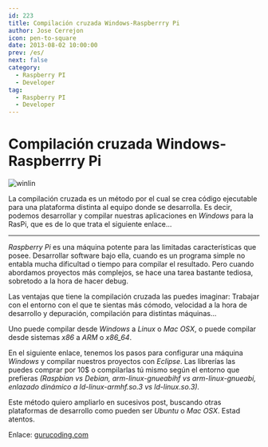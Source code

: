 ```yaml
---
id: 223
title: Compilación cruzada Windows-Raspberrry Pi
author: Jose Cerrejon
icon: pen-to-square
date: 2013-08-02 10:00:00
prev: /es/
next: false
category:
  - Raspberry PI
  - Developer
tag:
  - Raspberry PI
  - Developer
---
```


# Compilación cruzada Windows-Raspberrry Pi

![winlin](/images/winlin.jpg)

La compilación cruzada es un método por el cual se crea código ejecutable para una plataforma distinta al equipo donde se desarrolla. Es decir, podemos desarrollar y compilar nuestras aplicaciones en *Windows* para la RasPi, que es de lo que trata el siguiente enlace...

- - -
*Raspberry Pi* es una máquina potente para las limitadas características que posee. Desarrollar software bajo ella, cuando es un programa simple no entabla mucha dificultad o tiempo para compilar el resultado. Pero cuando abordamos proyectos más complejos, se hace una tarea bastante tediosa, sobretodo a la hora de hacer debug.

Las ventajas que tiene la compilación cruzada las puedes imaginar: Trabajar con el entorno con el que te sientas más cómodo, velocidad a la hora de desarrollo y depuración, compilación para distintas máquinas...

Uno puede compilar desde *Windows* a *Linux* o *Mac OSX*, o puede compilar desde sistemas *x86* a *ARM* o *x86_64*.

En el siguiente enlace, tenemos los pasos para configurar una máquina *Windows* y compilar nuestros proyectos con *Eclipse*. Las librerías las puedes comprar por 10$ o compilarlas tú mismo según el entorno que prefieras *(Raspbian vs Debian, arm-linux-gnueabihf vs arm-linux-gnueabi, enlazado dinámico a ld-linux-armhf.so.3 vs ld-linux.so.3).*

Este método quiero ampliarlo en sucesivos post, buscando otras plataformas de desarrollo como pueden ser *Ubuntu* o *Mac OSX*. Estad atentos.

Enlace: [gurucoding.com](http://www.gurucoding.com/en/rpi_cross_compiler/index.php)